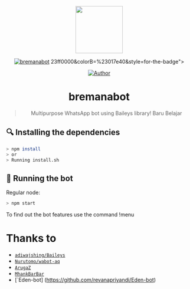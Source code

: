 <div align="center">
<img src="https://media.giphy.com/media/4dM1U76aAQ3dbE6bc3/giphy.gif" width="128" height="128"/>

<p align="center">
<a href="#"><img title="bremanabot" src="https://img.shields.io/badge/bremana BOT-green?colorA=%23ff0000&colorB=%23017e40&style=for-the-badge"></a>
23ff0000&colorB=%23017e40&style=for-the-badge"></a>
</p>
<p align="center">
<a href="https://github.com/ekabremana32rikka/Rikka_xm"><img title="Author" src="https://img.shields.io/badge/Author-Bremana.svg?style=for-the-badge&logo=github"></a>


# bremanabot

> Multipurpose WhatsApp bot using Baileys library!
> Baru Belajar
>

</div>


## 🔍 Installing the dependencies
```bash
> npm install
> or
> Running install.sh
```

## 🚀 Running the bot
Regular node:
```bash
> npm start
```
To find out the bot features use the command !menu


# Thanks to
* [`adiwajshing/Baileys`](https://github.com/adiwajshing/Baileys)
* [`Nurutomo/wabot-aq`](https://github.com/Nurutomo/wabot-aq)
* [`ArugaZ`](https://github.com/ArugaZ)
* [`MhankBarBar`](https://github.com/MhankBarBar)
* [`Eden-bot] (https://github.com/revanapriyandi/Eden-bot)



